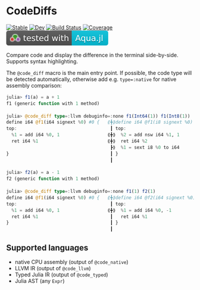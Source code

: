 # CodeDiffs

[![Stable](https://img.shields.io/badge/docs-stable-blue.svg)](https://Keluaa.github.io/CodeDiffs.jl/stable/)
[![Dev](https://img.shields.io/badge/docs-dev-blue.svg)](https://Keluaa.github.io/CodeDiffs.jl/dev/)
[![Build Status](https://github.com/Keluaa/CodeDiffs.jl/actions/workflows/CI.yml/badge.svg?branch=main)](https://github.com/Keluaa/CodeDiffs.jl/actions/workflows/CI.yml?query=branch%3Amain)
[![Coverage](https://codecov.io/gh/Keluaa/CodeDiffs.jl/branch/main/graph/badge.svg)](https://codecov.io/gh/Keluaa/CodeDiffs.jl)
[![Aqua](https://raw.githubusercontent.com/JuliaTesting/Aqua.jl/master/badge.svg)](https://github.com/JuliaTesting/Aqua.jl)

Compare code and display the difference in the terminal side-by-side.
Supports syntax highlighting.

The `@code_diff` macro is the main entry point. If possible, the code type will be
detected automatically, otherwise add e.g. `type=:native` for native assembly comparison:
```julia
julia> f1(a) = a + 1
f1 (generic function with 1 method)

julia> @code_diff type=:llvm debuginfo=:none f1(Int64(1)) f1(Int8(1))
define i64 @f1(i64 signext %0) #0 {   ⟪╋⟫define i64 @f1(i8 signext %0) #0 {
top:                                   ┃ top:
  %1 = add i64 %0, 1                  ⟪╋⟫  %2 = add nsw i64 %1, 1
  ret i64 %1                          ⟪╋⟫  ret i64 %2
                                       ┣⟫  %1 = sext i8 %0 to i64
}                                      ┃ }
                                       ┃

julia> f2(a) = a - 1
f2 (generic function with 1 method)

julia> @code_diff type=:llvm debuginfo=:none f1(1) f2(1)
define i64 @f1(i64 signext %0) #0 {   ⟪╋⟫define i64 @f2(i64 signext %0) #0 {
top:                                   ┃ top:
  %1 = add i64 %0, 1                  ⟪╋⟫  %1 = add i64 %0, -1
  ret i64 %1                           ┃   ret i64 %1
}                                      ┃ }
                                       ┃
```

## Supported languages

 - native CPU assembly (output of `@code_native`)
 - LLVM IR (output of `@code_llvm`)
 - Typed Julia IR (output of `@code_typed`)
 - Julia AST (any `Expr`)
